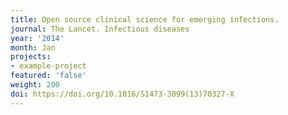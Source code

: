```yaml
---
title: Open source clinical science for emerging infections.
journal: The Lancet. Infectious diseases
year: '2014'
month: Jan
projects:
- example-project
featured: 'false'
weight: 200
doi: https://doi.org/10.1016/S1473-3099(13)70327-X
---
```


